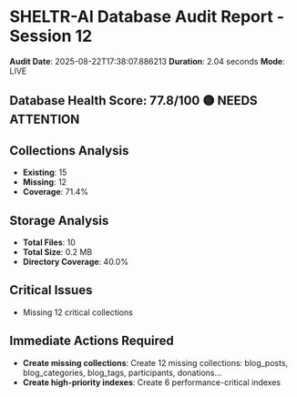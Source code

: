 # SHELTR-AI Database Audit Report - Session 12

**Audit Date**: 2025-08-22T17:38:07.886213
**Duration**: 2.04 seconds
**Mode**: LIVE

## Database Health Score: 77.8/100 🟡 NEEDS ATTENTION

## Collections Analysis
- **Existing**: 15
- **Missing**: 12
- **Coverage**: 71.4%

## Storage Analysis
- **Total Files**: 10
- **Total Size**: 0.2 MB
- **Directory Coverage**: 40.0%

## Critical Issues
- Missing 12 critical collections

## Immediate Actions Required
- **Create missing collections**: Create 12 missing collections: blog_posts, blog_categories, blog_tags, participants, donations...
- **Create high-priority indexes**: Create 6 performance-critical indexes

